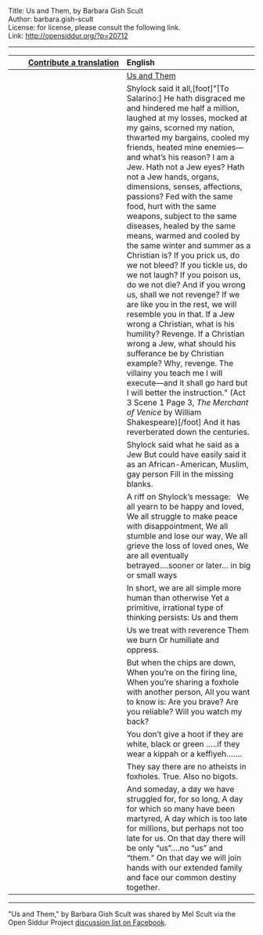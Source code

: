 <html>
<head></head>
<body>
Title: Us and Them, by Barbara Gish Scult<br />
Author: barbara.gish-scult<br />
License: for license, please consult the following link.<br />
Link: <a href="http://opensiddur.org/?p=20712">http://opensiddur.org/?p=20712</a>
<p />
<hr />

<table style="margin-left: auto;margin-right: auto;" class="draggable">
<thead><tr><th id="x" style="text-align: right;"><a href="/contributing/upload/">Contribute a translation</a></th><th style="text-align: left;">English</th></tr></thead>
<tbody>
<tr><td style="vertical-align:top;" width="46%">
<div class="liturgy"><span lang="he">

</span></div></td>
 
<td style="vertical-align:top;" width="53%">
<div class="english">
<u>Us and Them</u>
</div></td></tr>


<tr><td style="vertical-align:top;" width="46%">
<div class="liturgy"><span lang="he">

</span></div></td>
 
<td style="vertical-align:top;" width="53%">
<div class="english">
Shylock said it all,[foot]"[To Salarino:] He hath disgraced me and hindered me half a million, laughed at my losses, mocked at my gains, scorned my nation, thwarted my bargains, cooled my friends, heated mine enemies—and what’s his reason? I am a Jew. Hath not a Jew eyes? Hath not a Jew hands, organs, dimensions, senses, affections, passions? Fed with the same food, hurt with the same weapons, subject to the same diseases, healed by the same means, warmed and cooled by the same winter and summer as a Christian is? If you prick us, do we not bleed? If you tickle us, do we not laugh? If you poison us, do we not die? And if you wrong us, shall we not revenge? If we are like you in the rest, we will resemble you in that. If a Jew wrong a Christian, what is his humility? Revenge. If a Christian wrong a Jew, what should his sufferance be by Christian example? Why, revenge. The villainy you teach me I will execute—and it shall go hard but I will better the instruction." (Act 3 Scene 1 Page 3, <em>The Merchant of Venice</em> by William Shakespeare)[/foot]
And it has reverberated down the centuries.
</div></td></tr>


<tr><td style="vertical-align:top;" width="46%">
<div class="liturgy"><span lang="he">

</span></div></td>
 
<td style="vertical-align:top;" width="53%">
<div class="english">
Shylock said what he said as a Jew
But could have easily said it as an African-American, Muslim, gay person
Fill in the missing blanks.
</div></td></tr>


<tr><td style="vertical-align:top;" width="46%">
<div class="liturgy"><span lang="he">

</span></div></td>
 
<td style="vertical-align:top;" width="53%">
<div class="english">
A riff on Shylock’s message:
&nbsp;
We all yearn to be happy and loved,
We all struggle to make peace with disappointment,
We all stumble and lose our way,
We all grieve the loss of loved ones,
We are all eventually betrayed….sooner or later…
in big or small ways
</div></td></tr>


<tr><td style="vertical-align:top;" width="46%">
<div class="liturgy"><span lang="he">

</span></div></td>
 
<td style="vertical-align:top;" width="53%">
<div class="english">
In short, we are all simple more human than otherwise
Yet a primitive, irrational type of thinking persists:
Us and them
</div></td></tr>


<tr><td style="vertical-align:top;" width="46%">
<div class="liturgy"><span lang="he">

</span></div></td>
 
<td style="vertical-align:top;" width="53%">
<div class="english">
Us we treat with reverence
Them we burn
Or humiliate and oppress.
</div></td></tr>


<tr><td style="vertical-align:top;" width="46%">
<div class="liturgy"><span lang="he">

</span></div></td>
 
<td style="vertical-align:top;" width="53%">
<div class="english">
But when the chips are down,
When you’re on the firing line,
When you’re sharing a foxhole with another person,
All you want to know is:
Are you brave?
Are you reliable?
Will you watch my back?
</div></td></tr>


<tr><td style="vertical-align:top;" width="46%">
<div class="liturgy"><span lang="he">

</span></div></td>
 
<td style="vertical-align:top;" width="53%">
<div class="english">
You don’t give a hoot if they are white, black or green
…..if they wear a kippah or a keffiyeh…….
</div></td></tr>


<tr><td style="vertical-align:top;" width="46%">
<div class="liturgy"><span lang="he">

</span></div></td>
 
<td style="vertical-align:top;" width="53%">
<div class="english">
They say there are no atheists in foxholes.
True. Also no bigots.
</div></td></tr>


<tr><td style="vertical-align:top;" width="46%">
<div class="liturgy"><span lang="he">

</span></div></td>
 
<td style="vertical-align:top;" width="53%">
<div class="english">
And someday, a day we have struggled for, for so long,
A day for which so many have been martyred,
A day which is too late for millions, but perhaps not too late for us.
On that day there will be only “us”….no “us” and “them.”
On that day we will join hands with our extended family 
and face our common destiny together.
</div></td></tr>
</tbody></table>

<hr />

"Us and Them," by Barbara Gish Scult was shared by Mel Scult via the Open Siddur Project <a href="https://www.facebook.com/groups/opensiddur/permalink/10155869715452746/">discussion list on Facebook</a>.
</body>
</html>